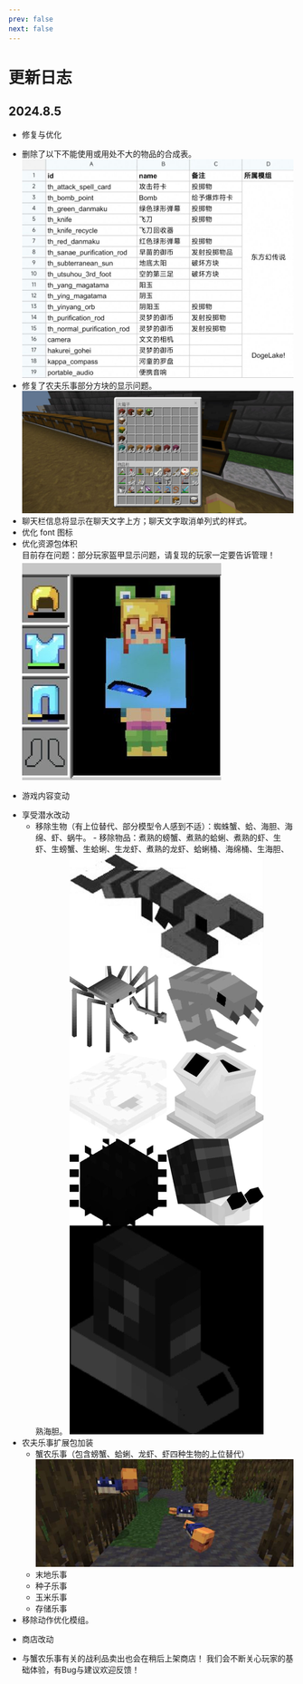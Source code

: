 ```yaml
---
prev: false
next: false
---
```

# 更新日志
## 2024.8.5
* 修复与优化
- 删除了以下不能使用或用处不大的物品的合成表。
![](../public/updatelog/20240805/4.jpg)
- 修复了农夫乐事部分方块的显示问题。
![](../public/updatelog/20240805/3.jpg)
- 聊天栏信息将显示在聊天文字上方；聊天文字取消单列式的样式。
- 优化 font 图标
- 优化资源包体积  
目前存在问题：部分玩家盔甲显示问题，请复现的玩家一定要告诉管理！
![](../public/updatelog/20240805/2.jpg)
* 游戏内容变动
- 享受潜水改动
  - 移除生物（有上位替代、部分模型令人感到不适）：蜘蛛蟹、蛤、海胆、海绵、虾、蜗牛。  - 移除物品：煮熟的螃蟹、煮熟的蛤蜊、煮熟的虾、生虾、生螃蟹、生蛤蜊、生龙虾、煮熟的龙虾、蛤蜊桶、海绵桶、生海胆、熟海胆。
![](../public/updatelog/20240805/1.jpg)
- 农夫乐事扩展包加装
  - 蟹农乐事（包含螃蟹、蛤蜊、龙虾、虾四种生物的上位替代）
![](../public/updatelog/20240805/0.jpg)
  - 末地乐事
  - 种子乐事
  - 玉米乐事
  - 存储乐事
- 移除动作优化模组。
* 商店改动
- 与蟹农乐事有关的战利品卖出也会在稍后上架商店！
我们会不断关心玩家的基础体验，有Bug与建议欢迎反馈！
